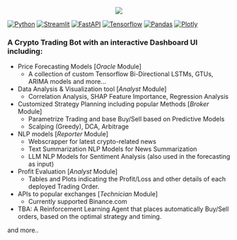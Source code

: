 
<div align="center">

[//]: # (  <img src="https://repository-images.githubusercontent.com/648387594/566640d6-e1c4-426d-b2f2-bed885d07e97">)
  <img src="https://repository-images.githubusercontent.com/648387594/3557377e-1c09-45a9-a759-b0d27cf3c501">
</div>

[![Python](https://img.shields.io/badge/python-3.11-yellow)]()
[![Streamlit](https://img.shields.io/badge/streamlit-%201.26-red)]()
[![FastAPI](https://img.shields.io/badge/fastapi-%200.103-blue)]()
[![Tensorflow](https://img.shields.io/badge/tensorflow-%202.12-orange)]()
[![Pandas](https://img.shields.io/badge/pandas-2.1.0-lightgrey)]()
[![Plotly](https://img.shields.io/badge/plotly-5.17-green)]()

### A Crypto Trading Bot with an interactive Dashboard UI including:
- Price Forecasting Models [*Oracle* Module]
  - A collection of custom Tensorflow Bi-Directional LSTMs, GTUs, ARIMA models and more...
- Data Analysis &amp; Visualization tool  [*Analyst* Module]
  - Correlation Analysis, SHAP Feature Importance, Regression Analysis
- Customized Strategy Planning including popular Methods  [*Broker* Module]
  - Parametrize Trading and base Buy/Sell based on Predictive Models
  - Scalping (Greedy), DCA, Arbitrage
- NLP models [*Reporter* Module]
  - Webscrapper for latest crypto-related news
  - Text Summarization NLP Models for News Summarization
  - LLM NLP Models for Sentiment Analysis (also used in the forecasting as input)
- Profit Evaluation  [*Analyst* Module]
  - Tables and Plots indicating the Profit/Loss and other details of each deployed Trading Order.
- APIs to popular exchanges [*Technician* Module]
  - Currently supported Binance.com 
- TBA: A Reinforcement Learning Agent that places automatically Buy/Sell orders, based on the optimal strategy and timing.

and more..


